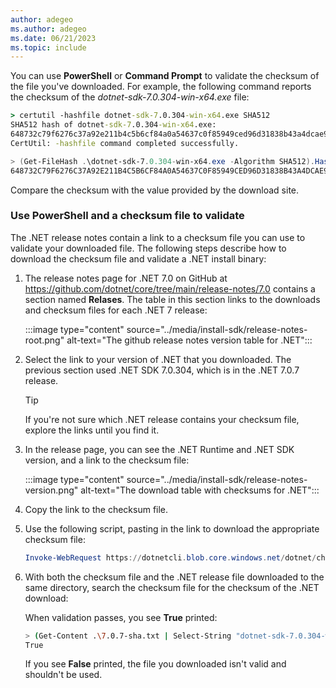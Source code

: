 ```yaml
---
author: adegeo
ms.author: adegeo
ms.date: 06/21/2023
ms.topic: include
---
```


You can use **PowerShell** or **Command Prompt** to validate the checksum of the file you've downloaded. For example, the following command reports the checksum of the _dotnet-sdk-7.0.304-win-x64.exe_ file:

```cmd
> certutil -hashfile dotnet-sdk-7.0.304-win-x64.exe SHA512
SHA512 hash of dotnet-sdk-7.0.304-win-x64.exe:
648732c79f6276c37a92e211b4c5b6cf84a0a54637c0f85949ced96d31838b43a4dcae905ef70bafbc9edd3542400746fb1e00c4c84679713e97219493a45938
CertUtil: -hashfile command completed successfully.
```

```powershell
> (Get-FileHash .\dotnet-sdk-7.0.304-win-x64.exe -Algorithm SHA512).Hash
648732C79F6276C37A92E211B4C5B6CF84A0A54637C0F85949CED96D31838B43A4DCAE905EF70BAFBC9EDD3542400746FB1E00C4C84679713E97219493A45938
```

Compare the checksum with the value provided by the download site.

### Use PowerShell and a checksum file to validate

The .NET release notes contain a link to a checksum file you can use to validate your downloaded file. The following steps describe how to download the checksum file and validate a .NET install binary:

01. The release notes page for .NET 7.0 on GitHub at <https://github.com/dotnet/core/tree/main/release-notes/7.0> contains a section named **Relases**. The table in this section links to the downloads and checksum files for each .NET 7 release:

    :::image type="content" source="../media/install-sdk/release-notes-root.png" alt-text="The github release notes version table for .NET":::

01. Select the link to your version of .NET that you downloaded. The previous section used .NET SDK 7.0.304, which is in the .NET 7.0.7 release.

    > [!TIP]
    > If you're not sure which .NET release contains your checksum file, explore the links until you find it.

01. In the release page, you can see the .NET Runtime and .NET SDK version, and a link to the checksum file:

    :::image type="content" source="../media/install-sdk/release-notes-version.png" alt-text="The download table with checksums for .NET":::

01. Copy the link to the checksum file.

01. Use the following script, pasting in the link to download the appropriate checksum file:

    ```powershell
    Invoke-WebRequest https://dotnetcli.blob.core.windows.net/dotnet/checksums/7.0.7-sha.txt -OutFile 7.0.7-sha.txt
    ```

01. With both the checksum file and the .NET release file downloaded to the same directory, search the checksum file for the checksum of the .NET download:

    When validation passes, you see **True** printed:

    ```bash
    > (Get-Content .\7.0.7-sha.txt | Select-String "dotnet-sdk-7.0.304-win-x64.exe").Line -like (Get-FileHash .\dotnet-sdk-7.0.304-win-x64.exe -Algorithm SHA512).Hash + "*"
    True
    ```

    If you see **False** printed, the file you downloaded isn't valid and shouldn't be used.
